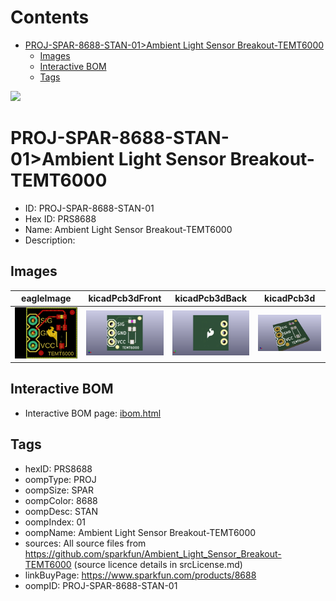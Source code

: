



Contents
========

* [PROJ-SPAR-8688-STAN-01>Ambient Light Sensor Breakout-TEMT6000](#proj-spar-8688-stan-01ambient-light-sensor-breakout-temt6000)
	* [Images](#images)
	* [Interactive BOM](#interactive-bom)
	* [Tags](#tags)
  
![][im]
# PROJ-SPAR-8688-STAN-01>Ambient Light Sensor Breakout-TEMT6000

- ID: PROJ-SPAR-8688-STAN-01
- Hex ID: PRS8688
- Name: Ambient Light Sensor Breakout-TEMT6000
- Description: 

## Images
  
  

|eagleImage|kicadPcb3dFront|kicadPcb3dBack|kicadPcb3d|
| :---: | :---: | :---: | :---: |
|[![eagleImage](eagleImage_140.png)](eagleImage_.png)|[![kicadPcb3dFront](kicadPcb3dFront_140.png)](kicadPcb3dFront_.png)|[![kicadPcb3dBack](kicadPcb3dBack_140.png)](kicadPcb3dBack_.png)|[![kicadPcb3d](kicadPcb3d_140.png)](kicadPcb3d_.png)|

## Interactive BOM

- Interactive BOM page: [ibom.html](kicad/bom/ibom.html)

## Tags

- hexID: PRS8688
- oompType: PROJ
- oompSize: SPAR
- oompColor: 8688
- oompDesc: STAN
- oompIndex: 01
- oompName: Ambient Light Sensor Breakout-TEMT6000
- sources: All source files from https://github.com/sparkfun/Ambient_Light_Sensor_Breakout-TEMT6000 (source licence details in srcLicense.md)
- linkBuyPage: https://www.sparkfun.com/products/8688
- oompID: PROJ-SPAR-8688-STAN-01



[im]: kicadPcb3d_450.png
